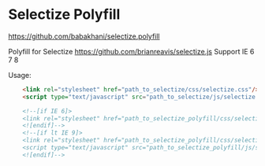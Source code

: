 Selectize Polyfill
===========

https://github.com/babakhani/selectize.polyfill

Polyfill for Selectize https://github.com/brianreavis/selectize.js
Support IE 6 7 8

Usage:
```html
    <link rel="stylesheet" href="path_to_selectize/css/selectize.css"/>
    <script type="text/javascript" src="path_to_selectize/js/selectize.js"></script>

    <!--[if IE 6]>
    <link rel="stylesheet" href="path_to_selectize_polyfill/css/selectize.ie6.css"/>
    <![endif]-->
    <!--[if lt IE 9]>
    <link rel="stylesheet" href="path_to_selectize_polyfill/css/selectize.ie678.css"/>
    <script type="text/javascript" src="path_to_selectize_polyfill/js/selectize.crossbrowser.js"></script>
    <![endif]-->
```